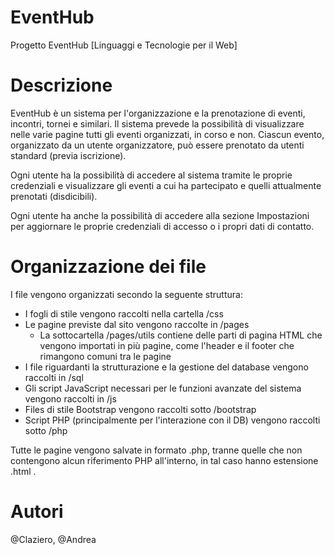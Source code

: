 # EventHub
Progetto EventHub [Linguaggi e Tecnologie per il Web]

# Descrizione
EventHub è un sistema per l'organizzazione e la prenotazione di eventi, incontri, tornei e similari.
Il sistema prevede la possibilità di visualizzare nelle varie pagine tutti gli eventi organizzati, in corso e non. Ciascun evento, organizzato da un utente organizzatore, può essere prenotato da utenti standard (previa iscrizione).

Ogni utente ha la possibilità di accedere al sistema tramite le proprie credenziali e visualizzare gli eventi a cui ha partecipato e quelli attualmente prenotati (disdicibili).

Ogni utente ha anche la possibilità di accedere alla sezione Impostazioni per aggiornare le proprie credenziali di accesso o i propri dati di contatto.

# Organizzazione dei file
I file vengono organizzati secondo la seguente struttura:
- I fogli di stile vengono raccolti nella cartella /css
- Le pagine previste dal sito vengono raccolte in /pages
  - La sottocartella /pages/utils contiene delle parti di pagina HTML che vengono importati in più pagine, come l'header e il footer che rimangono comuni tra le pagine
- I file riguardanti la strutturazione e la gestione del database vengono raccolti in /sql
- Gli script JavaScript necessari per le funzioni avanzate del sistema vengono raccolti in /js
- Files di stile Bootstrap vengono raccolti sotto /bootstrap
- Script PHP (principalmente per l'interazione con il DB) vengono raccolti sotto /php

Tutte le pagine vengono salvate in formato .php, tranne quelle che non contengono alcun riferimento PHP all'interno, in tal caso hanno estensione .html .

# Autori
@Claziero, @Andrea
